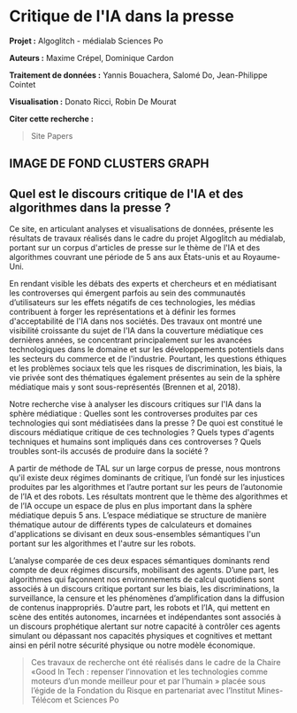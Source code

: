 
# Critique de l'IA dans la presse

**Projet :** Algoglitch - médialab Sciences Po

**Auteurs :** Maxime Crépel, Dominique Cardon

**Traitement de données :** Yannis Bouachera, Salomé Do, Jean-Philippe Cointet 

**Visualisation :** Donato Ricci, Robin De Mourat 

**Citer cette recherche :** 
>Site
>Papers

## IMAGE DE FOND CLUSTERS GRAPH

## Quel est le discours critique de l'IA et des algorithmes dans la presse ? 

Ce site, en articulant analyses et visualisations de données, présente les résultats de travaux réalisés dans le cadre du projet Algoglitch au médialab, portant sur un corpus d'articles de presse sur le thème de l'IA et des algorithmes couvrant une période de 5 ans aux États-unis et au Royaume-Uni. 

En rendant visible les débats des experts et chercheurs et en médiatisant les controverses qui émergent parfois au sein des communautés d’utilisateurs sur les effets négatifs de ces technologies, les médias contribuent à forger les représentations et à définir les formes d'acceptabilité de l'IA dans nos sociétés. Des travaux ont montré une visibilité croissante du sujet de l'IA dans la couverture médiatique ces dernières années, se concentrant principalement sur les avancées technologiques dans le domaine et sur les développements potentiels dans les secteurs du commerce et de l'industrie. Pourtant, les questions éthiques et les problèmes sociaux tels que les risques de discrimination, les biais, la vie privée sont des thématiques également présentes au sein de la sphère médiatique mais y sont sous-représentés (Brennen et al, 2018). 

Notre recherche vise à analyser les discours critiques sur l'IA dans la sphère médiatique : Quelles sont les controverses produites par ces technologies qui sont médiatisées dans la presse ? De quoi est constitué le discours médiatique critique de ces technologies ? Quels types d'agents techniques et humains sont impliqués dans ces controverses ? Quels troubles sont-ils accusés de produire dans la société ? 

A partir de méthode de TAL sur un large corpus de presse, nous montrons qu'il existe deux régimes dominants de critique, l’un fondé sur les injustices produites par les algorithmes et l’autre portant sur les peurs de l’autonomie de l’IA et des robots. Les résultats montrent que le thème des algorithmes et de l’IA occupe un espace de plus en plus important dans la sphère médiatique depuis 5 ans. L’espace médiatique se structure de manière thématique autour de différents types de calculateurs et domaines d'applications se divisant en deux sous-ensembles sémantiques l'un portant sur les algorithmes et l'autre sur les robots. 

L’analyse comparée de ces deux espaces sémantiques dominants rend compte de deux régimes discursifs, mobilisant des agents. D’une part, les algorithmes qui façonnent nos environnements de calcul quotidiens sont associés à un discours critique portant sur les biais, les discriminations, la surveillance, la censure et les phénomènes d’amplification dans la diffusion de contenus inappropriés. D’autre part, les robots et l’IA, qui mettent en scène des entités autonomes, incarnées et indépendantes sont associés à un discours prophétique alertant sur notre capacité à contrôler ces agents simulant ou dépassant nos capacités physiques et cognitives et mettant ainsi en péril notre sécurité physique ou notre modèle économique.

>Ces travaux de recherche ont été réalisés dans le cadre de la Chaire «Good In Tech : repenser l’innovation et les technologies comme moteurs d’un monde meilleur pour et par l’humain » placée sous l’égide de la Fondation du Risque en partenariat avec l’Institut Mines-Télécom et Sciences Po
